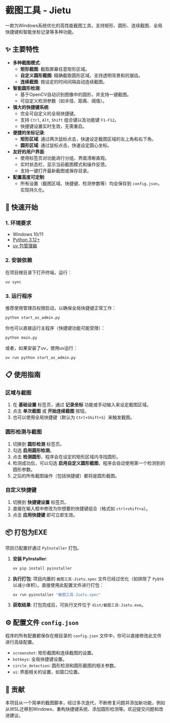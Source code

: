 # 截图工具 - Jietu

一款为Windows系统优化的高性能截图工具，支持矩形、圆形、连续截图、全局快捷键和智能坐标记录等多种功能。

## ✨ 主要特性

- **多种截图模式**:
  - **矩形截图**: 截取屏幕任意矩形区域。
  - **自定义圆形截图**: 精确截取圆形区域，支持透明背景和抗锯齿。
  - **连续截图**: 按设定的时间间隔自动连续截图。
- **智能圆形检测**:
  - 基于OpenCV自动识别图像中的圆形，并支持一键截图。
  - 可自定义检测参数（如半径、距离、阈值）。
- **强大的快捷键系统**:
  - 完全可自定义的全局快捷键。
  - 支持 `Ctrl`, `Alt`, `Shift` 组合键以及功能键 `F1-F12`。
  - 快捷键设置实时生效，无需重启。
- **便捷的坐标记录**:
  - **矩形区域**: 通过两次鼠标点击，快速设定截图区域的左上角和右下角。
  - **圆形区域**: 通过鼠标点击，快速设定圆心坐标。
- **友好的用户界面**:
  - 使用标签页对功能进行分组，界面清晰直观。
  - 实时状态栏，显示当前截图模式和操作反馈。
  - 支持一键打开最新截图或保存目录。
- **配置高度可定制**:
  - 所有设置（截图区域、快捷键、检测参数等）均会保存到 `config.json`，实现持久化。

## 🚀 快速开始

### 1. 环境要求
- Windows 10/11
- [Python 3.12+](https://www.python.org/downloads/)
- [uv 包管理器](https://github.com/astral-sh/uv)

### 2. 安装依赖
在项目根目录下打开终端，运行：
```bash
uv sync
```

### 3. 运行程序
推荐使用管理员权限启动，以确保全局快捷键正常工作：
```bash
python start_as_admin.py
```
你也可以直接运行主程序（快捷键功能可能受限）：
```bash
python main.py
```
或者，如果安装了uv，使用uv运行：
```bash
uv run python start_as_admin.py
```

## 📋 使用指南

### 区域与截图
1.  在 **基础设置** 标签页，通过 **记录坐标** 功能或手动输入来设定截图区域。
2.  点击 **单次截图** 或 **开始连续截图** 按钮。
3.  也可以使用全局快捷键（默认为 `Ctrl+Shift+S`）来触发截图。

### 圆形检测与截图
1.  切换到 **圆形检测** 标签页。
2.  勾选 **启用圆形检测**。
3.  点击 **检测圆形**，程序会在设定的矩形区域内寻找圆形。
4.  检测成功后，可以勾选 **启用自定义圆形截图**，程序会自动使用第一个检测到的圆形参数。
5.  之后的所有截图操作（包括快捷键）都将是圆形截图。

### 自定义快捷键
1.  切换到 **快捷键设置** 标签页。
2.  直接在输入框中修改为你想要的快捷键组合（格式如 `ctrl+shift+a`）。
3.  点击 **应用快捷键** 即可立即生效。

## 📦 打包为EXE

项目已配置好通过 `PyInstaller` 打包。

1.  **安装 PyInstaller**:
    ```bash
    uv pip install pyinstaller
    ```
2.  **执行打包**:
    项目内置的 `截图工具-Jietu.spec` 文件已经过优化（如排除了 `PyQt6` 以减小体积）。直接使用此配置文件进行打包：
    ```bash
    uv run pyinstaller "截图工具-Jietu.spec"
    ```
3.  **获取结果**:
    打包完成后，可执行文件位于 `dist/截图工具-Jietu.exe`。

## ⚙️ 配置文件 `config.json`

程序的所有配置都保存在根目录的 `config.json` 文件中，你可以直接修改此文件进行高级配置。

-   `screenshot`: 矩形截图和连续截图的设置。
-   `hotkeys`: 全局快捷键设置。
-   `circle_detection`: 圆形检测和圆形截图的相关参数。
-   `ui`: 界面相关的设置，如窗口位置。

## 🤝 贡献

本项目从一个简单的截图脚本，经过多次迭代，不断修复问题并添加新功能，例如从WSL迁移到Windows、重构快捷键系统、添加圆形检测等。欢迎提交问题和改进建议。